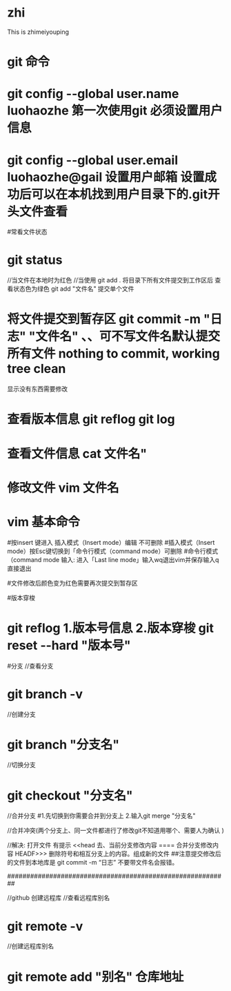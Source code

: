 # zhi
This is zhimeiyouping


# git 命令
# git config --global user.name luohaozhe 第一次使用git 必须设置用户信息
# git config --global user.email luohaozhe@gail  设置用户邮箱 设置成功后可以在本机找到用户目录下的.git开头文件查看
#常看文件状态
# git status
//当文件在本地时为红色
//当使用 git add . 将目录下所有文件提交到工作区后 查看状态色为绿色   git add "文件名" 提交单个文件
# 将文件提交到暂存区   git commit -m "日志" "文件名" 、、可不写文件名默认提交所有文件  nothing to commit, working tree clean
显示没有东西需要修改

# 查看版本信息  git reflog  git log


# 查看文件信息   cat 文件名"

# 修改文件 vim 文件名
#  vim 基本命令
#按insert 键进入   插入模式（Insert mode）编辑 不可删除
#插入模式（Insert mode）按Esc键切换到「命令行模式（command mode）可删除
#命令行模式（command mode 输入: 进入「Last line mode」输入wq退出vim并保存输入q直接退出

#文件修改后颜色变为红色需要再次提交到暂存区

#版本穿梭
# git reflog 1.版本号信息 2.版本穿梭  git reset --hard "版本号"


#分支
//查看分支  
# git branch -v

//创建分支
# git branch "分支名"
//切换分支
# git checkout "分支名"
//合并分支
#1.先切换到你需要合并到分支上  2.输入git merge "分支名"

//合并冲突(两个分支上、同一文件都进行了修改git不知道用哪个、需要人为确认 )

//解决: 打开文件   有提示 <<head 去、当前分支修改内容 ====     合并分支修改内容   HEADF>>> 删除符号和相互分支上的内容。组成新的文件
##注意提交修改后的文件到本地库是 git commit -m “日志” 不要带文件名会报错。





##########################################################

//github 创建远程库
//查看远程库别名
# git remote -v
//创建远程库别名
# git remote add "别名" 仓库地址


